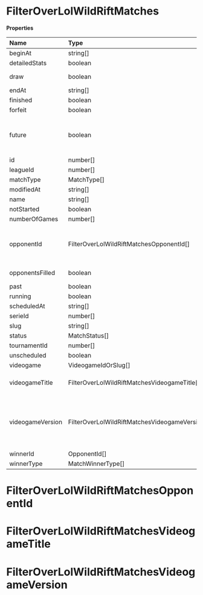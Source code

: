 # FilterOverLolWildRiftMatches

**Properties**

| Name             | Type                                           | Required | Description                                                                                                                                                                                                               |
| :--------------- | :--------------------------------------------- | :------- | :------------------------------------------------------------------------------------------------------------------------------------------------------------------------------------------------------------------------ |
| beginAt          | string[]                                       | ❌       |                                                                                                                                                                                                                           |
| detailedStats    | boolean                                        | ❌       | Whether the match offers full stats                                                                                                                                                                                       |
| draw             | boolean                                        | ❌       | Whether result of the match is a draw                                                                                                                                                                                     |
| endAt            | string[]                                       | ❌       |                                                                                                                                                                                                                           |
| finished         | boolean                                        | ❌       |                                                                                                                                                                                                                           |
| forfeit          | boolean                                        | ❌       | Whether match was forfeited                                                                                                                                                                                               |
| future           | boolean                                        | ❌       | `true` for future matches only, `false` for past matches only. <br/>Filtering is done on the `begin_at` value, so matches with `running` status will not appear if `true`.                                                |
| id               | number[]                                       | ❌       |                                                                                                                                                                                                                           |
| leagueId         | number[]                                       | ❌       |                                                                                                                                                                                                                           |
| matchType        | MatchType[]                                    | ❌       |                                                                                                                                                                                                                           |
| modifiedAt       | string[]                                       | ❌       |                                                                                                                                                                                                                           |
| name             | string[]                                       | ❌       |                                                                                                                                                                                                                           |
| notStarted       | boolean                                        | ❌       |                                                                                                                                                                                                                           |
| numberOfGames    | number[]                                       | ❌       |                                                                                                                                                                                                                           |
| opponentId       | FilterOverLolWildRiftMatchesOpponentId[]       | ❌       | A Team or a Player (id or slug). You can use`filter[winner_type]=Team` or `filter[winner_type]=Player` to focus on teams or players.                                                                                      |
| opponentsFilled  | boolean                                        | ❌       | Whether a match has opponents filled i.e. opponents are not TBD.                                                                                                                                                          |
| past             | boolean                                        | ❌       |                                                                                                                                                                                                                           |
| running          | boolean                                        | ❌       |                                                                                                                                                                                                                           |
| scheduledAt      | string[]                                       | ❌       |                                                                                                                                                                                                                           |
| serieId          | number[]                                       | ❌       |                                                                                                                                                                                                                           |
| slug             | string[]                                       | ❌       |                                                                                                                                                                                                                           |
| status           | MatchStatus[]                                  | ❌       |                                                                                                                                                                                                                           |
| tournamentId     | number[]                                       | ❌       |                                                                                                                                                                                                                           |
| unscheduled      | boolean                                        | ❌       |                                                                                                                                                                                                                           |
| videogame        | VideogameIdOrSlug[]                            | ❌       |                                                                                                                                                                                                                           |
| videogameTitle   | FilterOverLolWildRiftMatchesVideogameTitle[]   | ❌       | A videogame title id or slug. <br/>Only for `/csgo/*`, `/codmw/*`, `/fifa/*` and `/ow/*` endpoints <br/>                                                                                                                  |
| videogameVersion | FilterOverLolWildRiftMatchesVideogameVersion[] | ❌       | Filter by the names of videogame versions, all versions using `filter[videogame_version]=all`, or by the latest version using `filter[videogame_version]=latest` <br/>Only for `valorant/*` and `/lol/*` endpoints. <br/> |
| winnerId         | OpponentId[]                                   | ❌       |                                                                                                                                                                                                                           |
| winnerType       | MatchWinnerType[]                              | ❌       |                                                                                                                                                                                                                           |

# FilterOverLolWildRiftMatchesOpponentId

# FilterOverLolWildRiftMatchesVideogameTitle

# FilterOverLolWildRiftMatchesVideogameVersion
